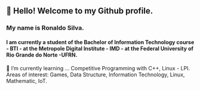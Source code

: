 ## 👋  Hello! Welcome to my Github profile.
### My name is Ronaldo Silva.
#### I am currently a student of the Bachelor of Information Technology course - BTI - at the Metropole Digital Institute - IMD - at the Federal University of Rio Grande do Norte -UFRN.

 🌱 I’m currently learning ... Competitive Programming with C++, Linux - LPI.
 Areas of interest:
 Games, Data Structure, Information Technology, Linux, Mathematic, IoT.
 
